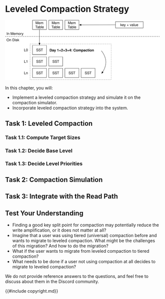 # Leveled Compaction Strategy

![Chapter Overview](./lsm-tutorial/week2-01-overview.svg)

In this chapter, you will:

* Implement a leveled compaction strategy and simulate it on the compaction simulator.
* Incorporate leveled compaction strategy into the system.

## Task 1: Leveled Compaction

### Task 1.1: Compute Target Sizes

### Task 1.2: Decide Base Level

### Task 1.3: Decide Level Priorities

## Task 2: Compaction Simulation

## Task 3: Integrate with the Read Path

## Test Your Understanding

* Finding a good key split point for compaction may potentially reduce the write amplification, or it does not matter at all?
* Imagine that a user was using tiered (universal) compaction before and wants to migrate to leveled compaction. What might be the challenges of this migration? And how to do the migration?
* What if the user wants to migrate from leveled compaction to tiered compaction?
* What needs to be done if a user not using compaction at all decides to migrate to leveled compaction?

We do not provide reference answers to the questions, and feel free to discuss about them in the Discord community.

{{#include copyright.md}}
